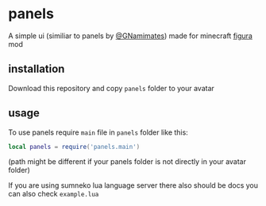 # panels
A simple ui (similiar to panels by [@GNamimates](https://github.com/GNamimates)) made for minecraft [figura](https://github.com/figuraMC/figura) mod

## installation
Download this repository and copy `panels` folder to your avatar

## usage
To use panels require `main` file in `panels` folder like this:
```lua
local panels = require('panels.main')
```
(path might be different if your panels folder is not directly in your avatar folder)

If you are using sumneko lua language server there also should be docs
you can also check `example.lua`
